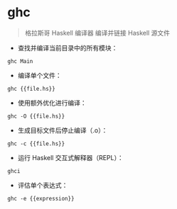 # ghc

> 格拉斯哥 Haskell 编译器
> 编译并链接 Haskell 源文件

- 查找并编译当前目录中的所有模块：

`ghc Main`

- 编译单个文件：

`ghc {{file.hs}}`

- 使用额外优化进行编译：

`ghc -O {{file.hs}}`

- 生成目标文件后停止编译（.o）：

`ghc -c {{file.hs}}`

- 运行 Haskell 交互式解释器（REPL）：

`ghci`

- 评估单个表达式：

`ghc -e {{expression}}`

[#]: contributors: ([潘潘])
